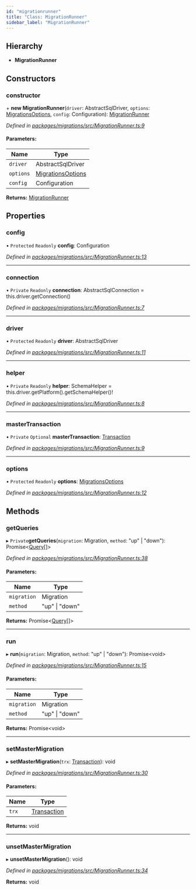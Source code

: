 ```yaml
---
id: "migrationrunner"
title: "Class: MigrationRunner"
sidebar_label: "MigrationRunner"
---
```


## Hierarchy

* **MigrationRunner**

## Constructors

### constructor

\+ **new MigrationRunner**(`driver`: AbstractSqlDriver, `options`: [MigrationsOptions](../index.md#migrationsoptions), `config`: Configuration): [MigrationRunner](migrationrunner.md)

*Defined in [packages/migrations/src/MigrationRunner.ts:9](https://github.com/mikro-orm/mikro-orm/blob/8766baa31/packages/migrations/src/MigrationRunner.ts#L9)*

#### Parameters:

Name | Type |
------ | ------ |
`driver` | AbstractSqlDriver |
`options` | [MigrationsOptions](../index.md#migrationsoptions) |
`config` | Configuration |

**Returns:** [MigrationRunner](migrationrunner.md)

## Properties

### config

• `Protected` `Readonly` **config**: Configuration

*Defined in [packages/migrations/src/MigrationRunner.ts:13](https://github.com/mikro-orm/mikro-orm/blob/8766baa31/packages/migrations/src/MigrationRunner.ts#L13)*

___

### connection

• `Private` `Readonly` **connection**: AbstractSqlConnection = this.driver.getConnection()

*Defined in [packages/migrations/src/MigrationRunner.ts:7](https://github.com/mikro-orm/mikro-orm/blob/8766baa31/packages/migrations/src/MigrationRunner.ts#L7)*

___

### driver

• `Protected` `Readonly` **driver**: AbstractSqlDriver

*Defined in [packages/migrations/src/MigrationRunner.ts:11](https://github.com/mikro-orm/mikro-orm/blob/8766baa31/packages/migrations/src/MigrationRunner.ts#L11)*

___

### helper

• `Private` `Readonly` **helper**: SchemaHelper = this.driver.getPlatform().getSchemaHelper()!

*Defined in [packages/migrations/src/MigrationRunner.ts:8](https://github.com/mikro-orm/mikro-orm/blob/8766baa31/packages/migrations/src/MigrationRunner.ts#L8)*

___

### masterTransaction

• `Private` `Optional` **masterTransaction**: [Transaction](../index.md#transaction)

*Defined in [packages/migrations/src/MigrationRunner.ts:9](https://github.com/mikro-orm/mikro-orm/blob/8766baa31/packages/migrations/src/MigrationRunner.ts#L9)*

___

### options

• `Protected` `Readonly` **options**: [MigrationsOptions](../index.md#migrationsoptions)

*Defined in [packages/migrations/src/MigrationRunner.ts:12](https://github.com/mikro-orm/mikro-orm/blob/8766baa31/packages/migrations/src/MigrationRunner.ts#L12)*

## Methods

### getQueries

▸ `Private`**getQueries**(`migration`: Migration, `method`: &#34;up&#34; \| &#34;down&#34;): Promise&#60;[Query](../index.md#query)[]>

*Defined in [packages/migrations/src/MigrationRunner.ts:38](https://github.com/mikro-orm/mikro-orm/blob/8766baa31/packages/migrations/src/MigrationRunner.ts#L38)*

#### Parameters:

Name | Type |
------ | ------ |
`migration` | Migration |
`method` | &#34;up&#34; \| &#34;down&#34; |

**Returns:** Promise&#60;[Query](../index.md#query)[]>

___

### run

▸ **run**(`migration`: Migration, `method`: &#34;up&#34; \| &#34;down&#34;): Promise&#60;void>

*Defined in [packages/migrations/src/MigrationRunner.ts:15](https://github.com/mikro-orm/mikro-orm/blob/8766baa31/packages/migrations/src/MigrationRunner.ts#L15)*

#### Parameters:

Name | Type |
------ | ------ |
`migration` | Migration |
`method` | &#34;up&#34; \| &#34;down&#34; |

**Returns:** Promise&#60;void>

___

### setMasterMigration

▸ **setMasterMigration**(`trx`: [Transaction](../index.md#transaction)): void

*Defined in [packages/migrations/src/MigrationRunner.ts:30](https://github.com/mikro-orm/mikro-orm/blob/8766baa31/packages/migrations/src/MigrationRunner.ts#L30)*

#### Parameters:

Name | Type |
------ | ------ |
`trx` | [Transaction](../index.md#transaction) |

**Returns:** void

___

### unsetMasterMigration

▸ **unsetMasterMigration**(): void

*Defined in [packages/migrations/src/MigrationRunner.ts:34](https://github.com/mikro-orm/mikro-orm/blob/8766baa31/packages/migrations/src/MigrationRunner.ts#L34)*

**Returns:** void
